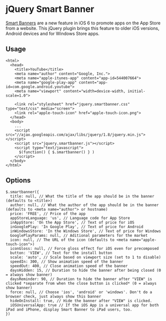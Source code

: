 jQuery Smart Banner
===================

[Smart Banners][1] are a new feature in iOS 6 to promote apps on the App Store from a website. This jQuery plugin
brings this feature to older iOS versions, Android devices and for Windows Store apps.

## Usage ##
    <html>
      <head>
        <title>YouTube</title>
        <meta name="author" content="Google, Inc.">
        <meta name="apple-itunes-app" content="app-id=544007664">
        <meta name="google-play-app" content="app-id=com.google.android.youtube">
        <meta name="viewport" content="width=device-width, initial-scale=1.0">

        <link rel="stylesheet" href="jquery.smartbanner.css" type="text/css" media="screen">
        <link rel="apple-touch-icon" href="apple-touch-icon.png">
      </head>
      <body>
        ...
        <script src="//ajax.googleapis.com/ajax/libs/jquery/1.8/jquery.min.js"></script>
        <script src="jquery.smartbanner.js"></script>
        <script type="text/javascript">
          $(function() { $.smartbanner() } )
        </script>
      </body>
    </html>

## Options ##
    $.smartbanner({
      title: null, // What the title of the app should be in the banner (defaults to <title>)
      author: null, // What the author of the app should be in the banner (defaults to <meta name="author"> or hostname)
      price: 'FREE', // Price of the app
      appStoreLanguage: 'us', // Language code for App Store
      inAppStore: 'On the App Store', // Text of price for iOS
      inGooglePlay: 'In Google Play', // Text of price for Android
      inWindowsStore: 'In the Windows Store', // Text of price for Windows
      GooglePlayParams: null, // Aditional parameters for the market
      icon: null, // The URL of the icon (defaults to <meta name="apple-touch-icon">)
      iconGloss: null, // Force gloss effect for iOS even for precomposed
      button: 'VIEW', // Text for the install button
      scale: 'auto', // Scale based on viewport size (set to 1 to disable)
      speedIn: 300, // Show animation speed of the banner
      speedOut: 400, // Close animation speed of the banner
      daysHidden: 15, // Duration to hide the banner after being closed (0 = always show banner)
      daysReminder: 90, // Duration to hide the banner after "VIEW" is clicked *separate from when the close button is clicked* (0 = always show banner)
      force: null, // Choose 'ios', 'android' or 'windows'. Don't do a browser check, just always show this banner
      hideOnInstall: true, // Hide the banner after "VIEW" is clicked.
      iOSUniversalApp: true // If the iOS App is a universal app for both iPad and iPhone, display Smart Banner to iPad users, too.      
    })

  [1]: http://developer.apple.com/library/ios/#documentation/AppleApplications/Reference/SafariWebContent/PromotingAppswithAppBanners/PromotingAppswithAppBanners.html
